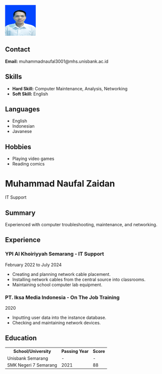 <html lang="en">
 
<head>
    <meta charset="UTF-8">
    <meta http-equiv="X-UA-Compatible" content="IE=edge">
    <meta name="viewport" content="width=device-width, initial-scale=1.0">
    <link rel="stylesheet" href="resume.css">
</head>
 
<body>
    <div class="full">
        <div class="left">
            <div class="image">
                <img src="https://github.com/NaufalZaidan3001/cv-tugas/raw/main/Foto.jpg"
                     alt="My Photo"
                     style="width:100px; height:100px;">
            </div>
            <div class="Contact">
                <h2>Contact</h2>
                <p><b>Email:</b> muhammadnaufal3001@mhs.unisbank.ac.id</p>
            </div>
            <div class="Skills">
                <h2>Skills</h2>
                <ul>
                    <li><b>Hard Skill:</b> Computer Maintenance, Analysis, Networking</li>
                    <li><b>Soft Skill:</b> English</li>
                </ul>
            </div>
            <div class="Language">
                <h2>Languages</h2>
                <ul>
                    <li>English</li>
                    <li>Indonesian</li>
                    <li>Javanese</li>
                </ul>
            </div>
            <div class="Hobbies">
                <h2>Hobbies</h2>
                <ul>
                    <li>Playing video games</li>
                    <li>Reading comics</li>
                </ul>
            </div>
        </div>
        <div class="right">
            <div class="name">
                <h1>Muhammad Naufal Zaidan</h1>
            </div>
            <div class="title">
                <p>IT Support</p>
            </div>
            <div class="Summary">
                <h2>Summary</h2>
                <p>Experienced with computer troubleshooting, maintenance, and networking.</p>
            </div>
            <div class="Experience">
                <h2>Experience</h2>
                <h3>YPI Al Khoiriyyah Semarang - IT Support</h3>
                <p>February 2022 to July 2024</p>
                <ul>
                    <li>Creating and planning network cable placement.</li>
                    <li>Installing network cables from the central source into classrooms.</li>
                    <li>Maintaining school computer lab equipment.</li>
                </ul>
                <h3>PT. Iksa Media Indonesia - On The Job Training</h3>
                <p>2020</p>
                <ul>
                    <li>Inputting user data into the instance database.</li>
                    <li>Checking and maintaining network devices.</li>
                </ul>
            </div>
            <div class="Education">
                <h2>Education</h2>
                <table>
                    <tr>
                        <th>School/University</th>
                        <th>Passing Year</th>
                        <th>Score</th>
                    </tr>
                    <tr>
                        <td>Unisbank Semarang</td>
                        <td>-</td>
                        <td>-</td>
                    </tr>
                    <tr>
                        <td>SMK Negeri 7 Semarang</td>
                        <td>2021</td>
                        <td>88</td>
                    </tr>
                </table>
            </div>
        </div>
    </div>
</body>
 
</html>
